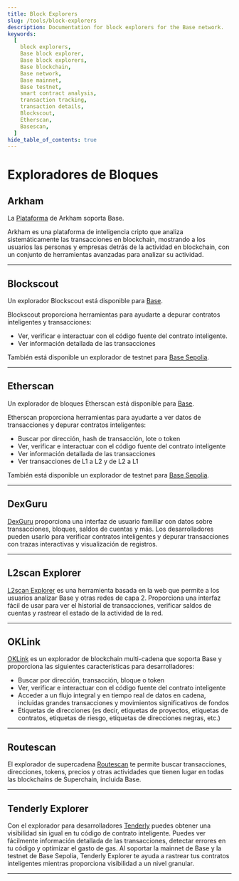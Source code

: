 ```yaml
---
title: Block Explorers
slug: /tools/block-explorers
description: Documentation for block explorers for the Base network.
keywords:
  [
    block explorers,
    Base block explorer,
    Base block explorers,
    Base blockchain,
    Base network,
    Base mainnet,
    Base testnet,
    smart contract analysis,
    transaction tracking,
    transaction details,
    Blockscout,
    Etherscan,
    Basescan,
  ]
hide_table_of_contents: true
---
```


# Exploradores de Bloques

## Arkham

La [Plataforma](https://platform.arkhamintelligence.com/) de Arkham soporta Base.

Arkham es una plataforma de inteligencia cripto que analiza sistemáticamente las transacciones en blockchain, mostrando a los usuarios las personas y empresas detrás de la actividad en blockchain, con un conjunto de herramientas avanzadas para analizar su actividad.

---

## Blockscout

Un explorador Blockscout está disponible para [Base](https://base.blockscout.com/).

Blockscout proporciona herramientas para ayudarte a depurar contratos inteligentes y transacciones:

- Ver, verificar e interactuar con el código fuente del contrato inteligente.
- Ver información detallada de las transacciones

También está disponible un explorador de testnet para [Base Sepolia](https://base-sepolia.blockscout.com/).

---

## Etherscan

Un explorador de bloques Etherscan está disponible para [Base](https://basescan.org).

Etherscan proporciona herramientas para ayudarte a ver datos de transacciones y depurar contratos inteligentes:

- Buscar por dirección, hash de transacción, lote o token
- Ver, verificar e interactuar con el código fuente del contrato inteligente
- Ver información detallada de las transacciones
- Ver transacciones de L1 a L2 y de L2 a L1

También está disponible un explorador de testnet para [Base Sepolia](https://sepolia.basescan.org/).

---

## DexGuru

[DexGuru](https://base.dex.guru) proporciona una interfaz de usuario familiar con datos sobre transacciones, bloques, saldos de cuentas y más. Los desarrolladores pueden usarlo para verificar contratos inteligentes y depurar transacciones con trazas interactivas y visualización de registros.

---

## L2scan Explorer

[L2scan Explorer](https://base.l2scan.co/) es una herramienta basada en la web que permite a los usuarios analizar Base y otras redes de capa 2. Proporciona una interfaz fácil de usar para ver el historial de transacciones, verificar saldos de cuentas y rastrear el estado de la actividad de la red.

---

## OKLink

[OKLink](https://www.oklink.com/base) es un explorador de blockchain multi-cadena que soporta Base y proporciona las siguientes características para desarrolladores:

- Buscar por dirección, transacción, bloque o token
- Ver, verificar e interactuar con el código fuente del contrato inteligente
- Acceder a un flujo integral y en tiempo real de datos en cadena, incluidas grandes transacciones y movimientos significativos de fondos
- Etiquetas de direcciones (es decir, etiquetas de proyectos, etiquetas de contratos, etiquetas de riesgo, etiquetas de direcciones negras, etc.)

---

## Routescan

El explorador de supercadena [Routescan](https://superscan.network/) te permite buscar transacciones, direcciones, tokens, precios y otras actividades que tienen lugar en todas las blockchains de Superchain, incluida Base.

---

## Tenderly Explorer

Con el explorador para desarrolladores [Tenderly](https://tenderly.co/) puedes obtener una visibilidad sin igual en tu código de contrato inteligente. Puedes ver fácilmente información detallada de las transacciones, detectar errores en tu código y optimizar el gasto de gas. Al soportar la mainnet de Base y la testnet de Base Sepolia, Tenderly Explorer te ayuda a rastrear tus contratos inteligentes mientras proporciona visibilidad a un nivel granular.

---